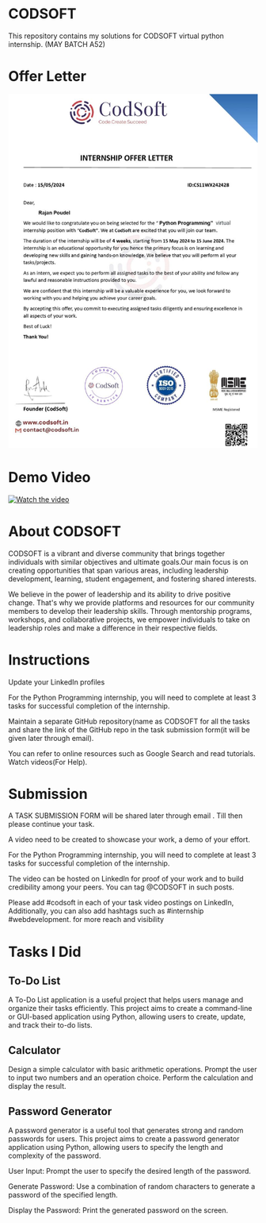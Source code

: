 # CODSOFT
This repository contains my solutions for CODSOFT virtual python internship. (MAY BATCH A52)

# Offer Letter
![alt text](https://github.com/rajan-poudel/CODSOFT/blob/main/offer_letter.jpeg?raw=true)

# Demo Video
[![Watch the video](https://img.youtube.com/vi/z6ySvxwXcew/0.jpg)](https://www.youtube.com/watch?v=z6ySvxwXcew)

# About CODSOFT
CODSOFT is a vibrant and diverse community that brings together individuals with similar objectives and ultimate goals.Our main focus is on creating opportunities that span various areas, including leadership development, learning, student engagement, and fostering shared interests.

We believe in the power of leadership and its ability to drive positive change. That's why we provide platforms and resources for our community members to develop their leadership skills. Through mentorship programs, workshops, and collaborative projects, we empower individuals to take on leadership roles and make a difference in their respective fields.

# Instructions
Update your LinkedIn profiles

For the Python Programming internship, you will need to complete at least 3 tasks for successful completion of the internship.

Maintain a separate GitHub repository(name as CODSOFT for all the tasks and share the link of the GitHub repo in the task submission form(it will be given later through email).

You can refer to online resources such as Google Search and read tutorials. Watch videos(For Help).

# Submission
A TASK SUBMISSION FORM will be shared later through email . Till then please continue your task.

A video need to be created to showcase your work, a demo of your effort.

For the Python Programming internship, you will need to complete at least 3 tasks for successful completion of the internship.

The video can be hosted on LinkedIn for proof of your work and to build credibility among your peers. You can tag @CODSOFT in such posts.

Please add #codsoft in each of your task video postings on LinkedIn, Additionally, you can also add hashtags such as #internship #webdevelopment. for more reach and visibility

# Tasks I Did

## To-Do List
A To-Do List application is a useful project that helps users manage and organize their tasks efficiently. This project aims to create a command-line or GUI-based application using Python, allowing users to create, update, and track their to-do lists.

## Calculator
Design a simple calculator with basic arithmetic operations. Prompt the user to input two numbers and an operation choice. Perform the calculation and display the result.

## Password Generator
A password generator is a useful tool that generates strong and random passwords for users. This project aims to create a password generator application using Python, allowing users to specify the length and complexity of the password.

User Input: Prompt the user to specify the desired length of the password.

Generate Password: Use a combination of random characters to generate a password of the specified length.

Display the Password: Print the generated password on the screen.
